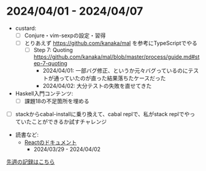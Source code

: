 # 2024/04/01 - 2024/04/07

- custard:
    - [ ] Conjure・vim-sexpの設定・習得
    - [ ] とりあえず <https://github.com/kanaka/mal> を参考にTypeScriptでやる
        - [ ] Step 7: Quoting <https://github.com/kanaka/mal/blob/master/process/guide.md#step-7-quoting>
            - 2024/04/01: 一部バグ修正、というか元々バグっているのにテストが通っていたのが直った結果落ちたケースだった
            - 2024/04/02: 大分テストの失敗を直せてきた
- Haskell入門コンテンツ:
    - [ ] 課題18の不足箇所を埋める
- [ ] stackからcabal-installに乗り換えて、cabal replで、私がstack replでやっていたことができるか試すチャレンジ
- 読書など:
    - [Reactのドキュメント](https://ja.react.dev/learn)
        - 2024/03/29 - 2024/04/02

[先週の記録はこちら](https://github.com/igrep/daily-commits/blob/ec7a52cd63a1f64034dd43477b80e84b06f07550/yesterday.md)

